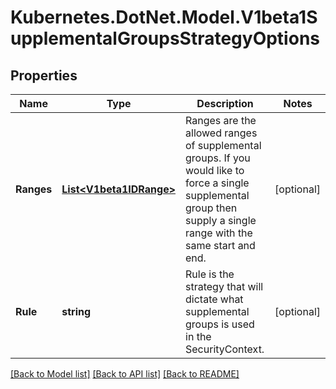 # Kubernetes.DotNet.Model.V1beta1SupplementalGroupsStrategyOptions
## Properties

Name | Type | Description | Notes
------------ | ------------- | ------------- | -------------
**Ranges** | [**List&lt;V1beta1IDRange&gt;**](V1beta1IDRange.md) | Ranges are the allowed ranges of supplemental groups.  If you would like to force a single supplemental group then supply a single range with the same start and end. | [optional] 
**Rule** | **string** | Rule is the strategy that will dictate what supplemental groups is used in the SecurityContext. | [optional] 

[[Back to Model list]](../README.md#documentation-for-models) [[Back to API list]](../README.md#documentation-for-api-endpoints) [[Back to README]](../README.md)

